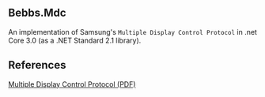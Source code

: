 ## Bebbs.Mdc

An implementation of Samsung's `Multiple Display Control Protocol` in .net Core 3.0 (as a .NET Standard 2.1 library).

## References

[Multiple Display Control Protocol (PDF)](docs/MDC_SyncMaster_400EXn_460EXn_550EXn_Protocol_Ver-11-eng.pdf)